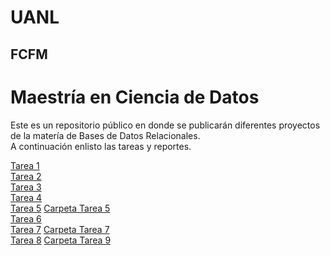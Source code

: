# UANL
## FCFM

# Maestría en Ciencia de Datos

Este es un repositorio público en donde se publicarán diferentes proyectos de la matería de Bases de Datos Relacionales.<br>
A continuación enlisto las tareas y reportes.

[Tarea 1](/Tareas/Tarea_1.md)<br>
[Tarea 2](/Tareas/Tarea_2.md)<br>
[Tarea 3](/Tareas/Tarea_3.md)<br>
[Tarea 4](/Tareas/Tarea%204%20BD%20Customer%20Service.sql)<br>
[Tarea 5](/Tareas/Tarea%205/Tarea_5.md) [Carpeta Tarea 5](/Tareas/Tarea%205/)<br>
[Tarea 6](/Tareas/Tarea_6.md)<br>
[Tarea 7](/Tareas/Tarea%207/Tarea_7.md) [Carpeta Tarea 7](/Tareas/Tarea%207/)<br>
[Tarea 8](/Tareas/Tarea%208/Tarea_8.md) [Carpeta Tarea 9](/Tareas/Tarea%208/)<br>
